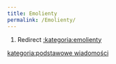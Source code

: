 ```yaml
---
title: Emolienty
permalink: /Emolienty/
---
```


1.  Redirect [:kategoria:emolienty](/:kategoria:emolienty "wikilink")

[kategoria:podstawowe wiadomości](/kategoria:podstawowe_wiadomości "wikilink")